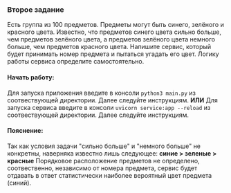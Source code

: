 ### Второе задание

Есть группа из 100 предметов. Предметы могут быть синего, зелёного и красного цвета. Известно, что предметов синего цвета сильно больше, чем предметов зелёного цвета, а предметов зелёного цвета немного больше, чем предметов красного цвета. Напишите сервис, который будет принимать номер предмета и пытаться угадать его цвет. Логику работы сервиса определите самостоятельно.

#### Начать работу:
Для запуска приложения введите в консоли `python3 main.py` из соотвествующей директории.
Далее следуйте инструкциям.
**ИЛИ**
Для запуска сервиса введите в консоли `uvicorn service:app --reload` из соотвествующей директории.
Далее следуйте инструкциям.


#### Пояснение:
Так как условия задачи "сильно больше" и "немного больше" не конкретны, наверняка известно лишь следующее:
**синие > зеленые > красные**
Порядковое расположение предметов не определено, соотвественно, независимо от номера предмета, сервис будет отдавать в ответ статистически наиболее вероятный цвет предмета (синий).